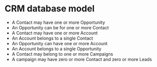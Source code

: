 # CRM database model

- A Contact may have one or more Opportunity
- An Opportunity can be for one or more Contact
- A Contact may have one or more Account
- An Account belongs to a single Contact
- An Opportunity can have one or more Account
- An Account belongs to a single Opportunity
- A Contact may belong to one or more Campaigns
- A campaign may have zero or more Contact and zero or more Leads